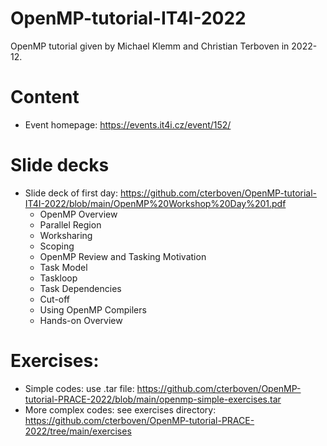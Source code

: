 # OpenMP-tutorial-IT4I-2022
OpenMP tutorial given by Michael Klemm and Christian Terboven in 2022-12.

# Content
* Event homepage: https://events.it4i.cz/event/152/

# Slide decks
* Slide deck of first day: https://github.com/cterboven/OpenMP-tutorial-IT4I-2022/blob/main/OpenMP%20Workshop%20Day%201.pdf
   * OpenMP Overview
   * Parallel Region
   * Worksharing
   * Scoping
   * OpenMP Review and Tasking Motivation
   * Task Model
   * Taskloop
   * Task Dependencies
   * Cut-off
   * Using OpenMP Compilers
   * Hands-on Overview

# Exercises:
* Simple codes: use .tar file: https://github.com/cterboven/OpenMP-tutorial-PRACE-2022/blob/main/openmp-simple-exercises.tar
* More complex codes: see exercises directory: https://github.com/cterboven/OpenMP-tutorial-PRACE-2022/tree/main/exercises

